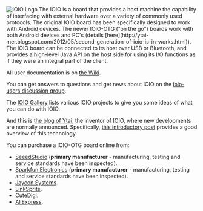 <img alt="IOIO Logo" src="https://lh6.googleusercontent.com/-NtccMO1M7f4/UDhhwrx26UI/AAAAAAAAjTI/xwTI4Fb8xVQ/s887/ioio-logo.png">
The IOIO is a board that provides a host machine the capability of interfacing with external hardware over a variety of commonly used protocols.
The original IOIO board has been specifically designed to work with Android devices. The newer IOIO-OTG ("on the go") boards work with both Android devices and PC's (details [here](http://ytai-mer.blogspot.com/2012/05/second-generation-of-ioio-is-in-works.html)).
The IOIO board can be connected to its host over USB or Bluetooth, and provides a high-level Java API on the host side for using its I/O functions as if they were an integral part of the client.

All user documentation is on [the Wiki](https://github.com/ytai/ioio/wiki).

You can get answers to questions and get news about IOIO on the [ioio-users discussion group](https://groups.google.com/d/forum/ioio-users).

The [IOIO Gallery](http://pinterest.com/ytaibt/ioio/) lists various IOIO projects to give you some ideas of what you can do with IOIO.

And this is [the blog of Ytai](http://ytai-mer.blogspot.com), the inventor of IOIO, where new developments are normally announced. Specifically, [this introductory post](http://ytai-mer.blogspot.com/2011/04/meet-ioio-io-for-android.html) provides a good overview of this technology.

You can purchase a IOIO-OTG board online from:
- [SeeedStudio](http://www.seeedstudio.com/depot/ioio-otg-for-android-p-1615.html) (**primary manufacturer** - manufacturing, testing and service standards have been inspected).
- [Sparkfun Electronics](https://www.sparkfun.com/products/11343) (**primary manufacturer** - manufacturing, testing and service standards have been inspected).
- [Jaycon Systems](http://www.jayconsystems.com/ioio-otg.html).
- [LinkSprite](http://linksprite.com/wiki/index.php5?title=IOIO-OTG).
- [CuteDigi](http://www.cutedigi.com/development-tools/pic/ioio-otg-for-android.html).
- [AliExpress](http://www.aliexpress.com/store/product/Free-Shipping-IOIO-OTG/600038_781363573.html).

